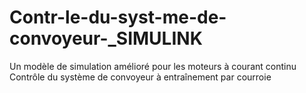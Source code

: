 # Contr-le-du-syst-me-de-convoyeur-_SIMULINK
Un modèle de simulation amélioré pour les moteurs à courant continu Contrôle du système de convoyeur à entraînement par courroie
